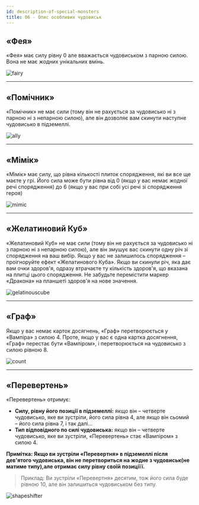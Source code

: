 ```yaml
---
id: description-of-special-monsters
title: 06 - Опис особливих чудовиськ
---
```


## «Фея»

«Фея» має силу рівну 0 але вважається чудовиськом з парною силою. Вона не має жодних унікальних вмінь.

![fairy](assets/WelcomeBackToTheDungeon/special1.jpg)

***

## «Помічник»

«Помічник» не має сили (тому він не рахується за чудовисько ні з парною ні з непарною силою), але він дозволяє вам скинути наступне чудовисько в підземеллі.

![ally](assets/WelcomeBackToTheDungeon/special2.jpg)

***

## «Мімік»

«Мімік» має силу, що рівна кількості плиток спорядження, які ви все ще маєте у грі. Його сила може бути рівна від 0 (якщо у вас немає жодної речі спорядження) до 6 (якщо у вас при собі усі речі зі спорядження героя)

![mimic](assets/WelcomeBackToTheDungeon/special3.jpg)

***

## «Желатиновий Куб»

«Желатиновий Куб» не має сили (тому він не рахується за чудовисько ні з парною ні з непарною силою), але він змушує вас скинути одну річ зі спорядження на ваш вибір. Якщо у вас не залишилось спорядження – проігноруйте ефект «Желатинового Куба». Якщо ви скинули річ, яка дає вам очки здоров'я, одразу втрачаєте ту кількість здоров'я, що вказана на плитці цього спорядження. Не забудьте перемістити маркер «Дракона» на планшеті здоров'я на нове значення.

![gelatinouscube](assets/WelcomeBackToTheDungeon/special4.jpg)

***

## «Граф»

Якщо у вас немає карток досягнень, «Граф» перетворюється у «Вампіра» з силою 4. Проте, якщо у вас є одна картка досягнення, «Граф» перестає бути «Вампіром», і перетворюється на чудовисько з силою рівною 8.

![count](assets/WelcomeBackToTheDungeon/special5.jpg)

***

## «Перевертень»

«Перевертень» отримує:

- **Силу, рівну його позиції в підземеллі:** якщо він – четверте чудовисько, яке ви зустріли, його сила рівна 4, але якщо він сьомий – його сила рівна 7, і так далі...
- **Тип відповідного по силі чудовиська:** якщо він – четверте чудовисько, яке ви зустріли, «Перевертень» стає «Вампіром» з силою 4.

**Примітка: Якщо ви зустріли «Перевертня» в підземеллі після дев'ятого чудовиська, він не перетвориться на жодне з чудовиськ(не матиме типу),але отримає силу рівну своїй позиціїї.**

> Приклад: Ви зустріли «Перевертня» десятим, тож його сила буде рівною 10, але він залишиться чудовиськом без типу.

![shapeshifter](assets/WelcomeBackToTheDungeon/special6.jpg)
